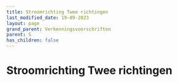 ```yaml
---
title: Stroomrichting Twee richtingen
last_modified_date: 19-09-2023
layout: page
grand_parent: Verkenningsvoorschriften
parent: S
has_children: false
---
```


Stroomrichting Twee richtingen
==============================

